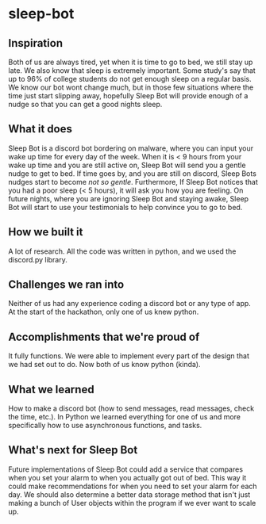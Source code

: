 # sleep-bot
## Inspiration
Both of us are always tired, yet when it is time to go to bed, we still stay up late. We also know that sleep is extremely important. Some study's say that up to 96% of college students do not get enough sleep on a regular basis. We know our bot wont change much, but in those few situations where the time just start slipping away, hopefully Sleep Bot will provide enough of a nudge so that you can get a good nights sleep.
## What it does
Sleep Bot is a discord bot bordering on malware, where you can input your wake up time for every day of the week. When it is < 9 hours from your wake up time and you are still active on, Sleep Bot will send you a gentle nudge to get to bed. If time goes by, and you are still on discord, Sleep Bots nudges start to become _not_ _so_ _gentle_. Furthermore, If Sleep Bot notices that you had a poor sleep (< 5 hours), it will ask you how you are feeling. On future nights, where you are ignoring Sleep Bot and staying awake, Sleep Bot will start to use your testimonials to help convince you to go to bed.
## How we built it
A lot of research. All the code was written in python, and we used the discord.py library.
## Challenges we ran into
Neither of us had any experience coding a discord bot or any type of app. At the start of the hackathon, only one of us knew python. 
## Accomplishments that we're proud of
It fully functions. We were able to implement every part of the design that we had set out to do. 
Now both of us know python (kinda).
## What we learned
How to make a discord bot (how to send messages, read messages, check the time, etc.). 
In Python we learned everything for one of us and more specifically how to use asynchronous functions, and tasks.
## What's next for Sleep Bot
Future implementations of Sleep Bot could add a service that compares when you set your alarm to when you actually got out of bed. This way it could make recommendations for when you need to set your alarm for each day.
We should also determine a better data storage method that isn't just making a bunch of User objects within the program if we ever want to scale up. 
